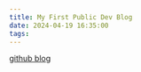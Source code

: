 ```yaml
---
title: My First Public Dev Blog
date: 2024-04-19 16:35:00
tags:
---
```


[github blog](https://developzest.github.io)